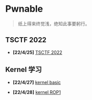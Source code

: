 # Pwnable

> 纸上得来终觉浅，绝知此事要躬行。



## TSCTF 2022

- **[22/4/25]** [TSCTF 2022](/pwnable/220425-tsctf2022)

## Kernel 学习

- **[22/4/27]** [kernel basic](/pwnable/220427-kernel-basic)

- **[22/4/28]** [kernel ROP1](/pwnable/220428-kernel-rop1)

